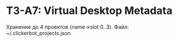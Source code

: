 # ТЗ-A7: Virtual Desktop Metadata
Хранение до 4 проектов (name→slot 0..3).
Файл: ~/.clickerbot_projects.json
